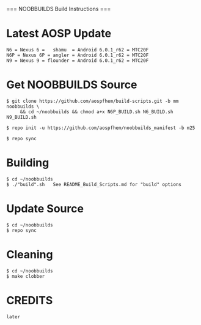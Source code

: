 === NOOBBUILDS Build Instructions ===

  # Latest AOSP Update
  
    N6 = Nexus 6 =   shamu  = Android 6.0.1_r62 = MTC20F
    N6P = Nexus 6P = angler = Android 6.0.1_r62 = MTC20F
    N9 = Nexus 9 = flounder = Android 6.0.1_r62 = MTC20F

    
  # Get NOOBBUILDS Source

    $ git clone https://github.com/aospfhem/build-scripts.git -b mm noobbuilds \
         && cd ~/noobbuilds && chmod a+x N6P_BUILD.sh N6_BUILD.sh N9_BUILD.sh
         
    $ repo init -u https://github.com/aospfhem/noobbuilds_manifest -b m25
    
    $ repo sync
    
  # Building
  
    $ cd ~/noobbuilds
    $ ./"build".sh   See README_Build_Scripts.md for "build" options   
    
  # Update Source
  
    $ cd ~/noobbuilds
    $ repo sync
    
  # Cleaning
  
    $ cd ~/noobbuilds
    $ make clobber

  # CREDITS
  
    later
